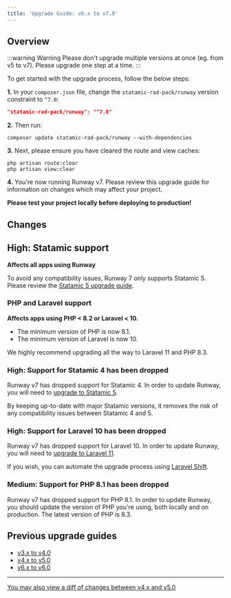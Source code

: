 ```yaml
---
title: 'Upgrade Guide: v6.x to v7.0'
---
```


## Overview

:::warning Warning
Please don't upgrade multiple versions at once (eg. from v5 to v7). Please upgrade one step at a time.
:::

To get started with the upgrade process, follow the below steps:

**1.** In your `composer.json` file, change the `statamic-rad-pack/runway` version constraint to `^7.0`:

```json
"statamic-rad-pack/runway": "^7.0"
```

**2.** Then run:

```
composer update statamic-rad-pack/runway --with-dependencies
```

**3.** Next, please ensure you have cleared the route and view caches:

```
php artisan route:clear
php artisan view:clear
```

**4.** You're now running Runway v7. Please review this upgrade guide for information on changes which may affect your project.

**Please test your project locally before deploying to production!**

## Changes

## High: Statamic support
**Affects all apps using Runway**

To avoid any compatibility issues, Runway 7 only supports Statamic 5. Please review the [Statamic 5 upgrade guide](https://statamic.dev/upgrade-guide/4-0-to-5-0).

### PHP and Laravel support
**Affects apps using PHP < 8.2 or Laravel < 10.**

- The minimum version of PHP is now 8.1.
- The minimum version of Laravel is now 10.

We highly recommend upgrading all the way to Laravel 11 and PHP 8.3.




### High: Support for Statamic 4 has been dropped

Runway v7 has dropped support for Statamic 4. In order to update Runway, you will need to [upgrade to Statamic 5](https://statamic.dev/upgrade-guide/4-0-to-5-0).

By keeping up-to-date with major Statamic versions, it removes the risk of any compatibility issues between Statamic 4 and 5.

### High: Support for Laravel 10 has been dropped

Runway v7 has dropped support for Laravel 10. In order to update Runway, you will need to [upgrade to Laravel 11](https://laravel.com/docs/11.x/upgrade).

If you wish, you can automate the upgrade process using [Laravel Shift](https://laravelshift.com/upgrade-laravel-10-to-laravel-11).

### Medium: Support for PHP 8.1 has been dropped

Runway v7 has dropped support for PHP 8.1. In order to update Runway, you should update the version of PHP you're using, both locally and on production. The latest version of PHP is 8.3.

## Previous upgrade guides

-   [v3.x to v4.0](/upgrade-guides/v3-x-to-v4-0)
-   [v4.x to v5.0](/upgrade-guides/v4-x-to-v5-0)
-   [v6.x to v6.0](/upgrade-guides/v5-x-to-v6-0)

---

[You may also view a diff of changes between v4.x and v5.0](https://github.com/statamic-rad-pack/runway/compare/6.x...7.x)
